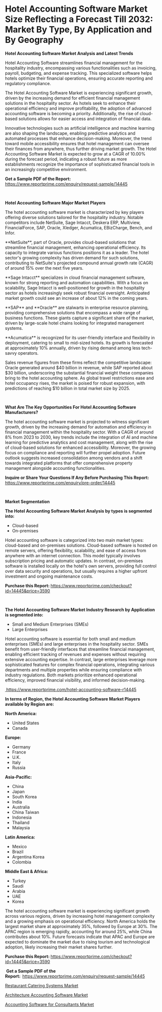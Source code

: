 <p><h1>Hotel Accounting Software Market Size Reflecting a Forecast Till 2032: Market By Type, By Application and By Geography</h1></p><p><strong>Hotel Accounting Software Market Analysis and Latest Trends</strong></p>
<p><p>Hotel Accounting Software streamlines financial management for the hospitality industry, encompassing various functionalities such as invoicing, payroll, budgeting, and expense tracking. This specialized software helps hotels optimize their financial operations, ensuring accurate reporting and regulatory compliance. </p><p>The Hotel Accounting Software Market is experiencing significant growth, driven by the increasing demand for efficient financial management solutions in the hospitality sector. As hotels seek to enhance their operational efficiency and improve profitability, the adoption of advanced accounting software is becoming a priority. Additionally, the rise of cloud-based solutions allows for easier access and integration of financial data.</p><p>Innovative technologies such as artificial intelligence and machine learning are also shaping the landscape, enabling predictive analytics and automated processes that enhance decision-making. Moreover, the trend toward mobile accessibility ensures that hotel management can oversee their finances from anywhere, thus further driving market growth. The Hotel Accounting Software Market is expected to grow at a CAGR of 10.00% during the forecast period, indicating a robust future as more establishments recognize the importance of sophisticated financial tools in an increasingly competitive environment.</p></p>
<p><strong>Get a Sample PDF of the Report:&nbsp;</strong> <a href="https://www.reportprime.com/enquiry/request-sample/14445?utm_campaign=2106&utm_medium=2&utm_source=Github&utm_content=ia&utm_term=20032025&utm_id=hotel-accounting-software">https://www.reportprime.com/enquiry/request-sample/14445</a></p>
<p>&nbsp;</p>
<p><strong>Hotel Accounting Software Major Market Players</strong></p>
<p><p>The hotel accounting software market is characterized by key players offering diverse solutions tailored for the hospitality industry. Notable competitors include NetSuite, Sage Intacct, Deskera ERP, Multiview, FinancialForce, SAP, Oracle, Xledger, Acumatica, EBizCharge, Bench, and Infor. </p><p>**NetSuite**, part of Oracle, provides cloud-based solutions that streamline financial management, enhancing operational efficiency. Its capacity to integrate various functions positions it as a leader. The hotel sector's growing complexity has driven demand for such solutions, contributing to NetSuite's projected compound annual growth rate (CAGR) of around 15% over the next five years.</p><p>**Sage Intacct** specializes in cloud financial management software, known for strong reporting and automation capabilities. With a focus on scalability, Sage Intacct is well-positioned for growth in the hospitality sector as hotels increasingly seek robust financial oversight. Anticipated market growth could see an increase of about 12% in the coming years.</p><p>**SAP** and **Oracle** are stalwarts in enterprise resource planning, providing comprehensive solutions that encompass a wide range of business functions. These giants capture a significant share of the market, driven by large-scale hotel chains looking for integrated management systems.</p><p>**Acumatica** is recognized for its user-friendly interface and flexibility in deployment, catering to small to mid-sized hotels. Its growth is forecasted at approximately 10% annually, driven by rising demand among less tech-savvy operators.</p><p>Sales revenue figures from these firms reflect the competitive landscape: Oracle generated around $40 billion in revenue, while SAP reported about $30 billion, underscoring the substantial financial weight these companies bring to the hotel accounting sphere. As global travel restrictions ease and hotel occupancy rises, the market is poised for robust expansion, with predictions of reaching $10 billion in total market size by 2025.</p></p>
<p>&nbsp;</p>
<p><strong>What Are The Key Opportunities For Hotel Accounting Software Manufacturers?</strong></p>
<p><p>The hotel accounting software market is projected to witness significant growth, driven by the increasing demand for automation and efficiency in financial management within the hospitality sector. With a CAGR of around 8% from 2023 to 2030, key trends include the integration of AI and machine learning for predictive analytics and cost management, along with the rise of cloud-based solutions for enhanced accessibility. Moreover, the growing focus on compliance and reporting will further propel adoption. Future outlook suggests increased consolidation among vendors and a shift towards integrated platforms that offer comprehensive property management alongside accounting functionalities.</p></p>
<p><strong>Inquire or Share Your Questions If Any Before Purchasing This Report:</strong> <a href="https://www.reportprime.com/enquiry/pre-order/14445?utm_campaign=2106&utm_medium=2&utm_source=Github&utm_content=ia&utm_term=20032025&utm_id=hotel-accounting-software">https://www.reportprime.com/enquiry/pre-order/14445</a></p>
<p>&nbsp;</p>
<p><strong>Market Segmentation</strong></p>
<p><strong>The Hotel Accounting Software Market Analysis by types is segmented into:</strong></p>
<p><ul><li>Cloud-based</li><li>On-premises</li></ul></p>
<p><p>Hotel accounting software is categorized into two main market types: cloud-based and on-premises solutions. Cloud-based software is hosted on remote servers, offering flexibility, scalability, and ease of access from anywhere with an internet connection. This model typically involves subscription pricing and automatic updates. In contrast, on-premises software is installed locally on the hotel's own servers, providing full control over data security and operations, but usually requires a higher upfront investment and ongoing maintenance costs.</p></p>
<p><strong>Purchase this Report:&nbsp;</strong><a href="https://www.reportprime.com/checkout?id=14445&price=3590&utm_campaign=2106&utm_medium=2&utm_source=Github&utm_content=ia&utm_term=20032025&utm_id=hotel-accounting-software">https://www.reportprime.com/checkout?id=14445&price=3590</a></p>
<p>&nbsp;</p>
<p><strong>The Hotel Accounting Software Market Industry Research by Application is segmented into:</strong></p>
<p><ul><li>Small and Medium Enterprises (SMEs)</li><li>Large Enterprises</li></ul></p>
<p><p>Hotel accounting software is essential for both small and medium enterprises (SMEs) and large enterprises in the hospitality sector. SMEs benefit from user-friendly interfaces that streamline financial management, enabling efficient tracking of revenues and expenses without requiring extensive accounting expertise. In contrast, large enterprises leverage more sophisticated features for complex financial operations, integrating various departments and multiple properties while ensuring compliance with industry regulations. Both markets prioritize enhanced operational efficiency, improved financial visibility, and informed decision-making.</p></p>
<p><a href="https://www.reportprime.com/hotel-accounting-software-r14445?utm_campaign=2106&utm_medium=2&utm_source=Github&utm_content=ia&utm_term=20032025&utm_id=hotel-accounting-software">&nbsp;https://www.reportprime.com/hotel-accounting-software-r14445</a></p>
<p><strong>In terms of Region, the Hotel Accounting Software Market Players available by Region are:</strong></p>
<p>
    <p> <strong> North America: </strong>
        <ul>
            <li>United States</li>
            <li>Canada</li>
        </ul>
        </p> 
    <p> <strong> Europe: </strong>
        <ul>
            <li>Germany</li>
            <li>France</li>
            <li>U.K.</li>
            <li>Italy</li>
            <li>Russia</li>
        </ul>
        </p> 
    <p> <strong> Asia-Pacific: </strong>
        <ul>
            <li>China</li>
            <li>Japan</li>
            <li>South Korea</li>
            <li>India</li>
            <li>Australia</li>
            <li>China Taiwan</li>
            <li>Indonesia</li>
            <li>Thailand</li>
            <li>Malaysia</li>
        </ul>
        </p> 
    <p> <strong> Latin America: </strong>
        <ul>
            <li>Mexico</li>
            <li>Brazil</li>
            <li>Argentina Korea</li>
            <li>Colombia</li>
        </ul>
        </p> 
    <p> <strong> Middle East & Africa: </strong>
        <ul>
            <li>Turkey</li>
            <li>Saudi</li>
            <li>Arabia</li>
            <li>UAE</li>
            <li>Korea</li>
        </ul>
    </p>
    </p>
<p><p>The hotel accounting software market is experiencing significant growth across various regions, driven by increasing hotel management complexity and a growing emphasis on operational efficiency. North America holds the largest market share at approximately 35%, followed by Europe at 30%. The APAC region is emerging rapidly, accounting for around 25%, while China contributes about 10%. Future forecasts indicate that APAC and Europe are expected to dominate the market due to rising tourism and technological adoption, likely increasing their market shares further.</p></p>
<p><strong>Purchase this Report: </strong><a href="https://www.reportprime.com/checkout?id=14445&price=3590&utm_campaign=2106&utm_medium=2&utm_source=Github&utm_content=ia&utm_term=20032025&utm_id=hotel-accounting-software">https://www.reportprime.com/checkout?id=14445&price=3590</a></p>
<p>&nbsp;<strong>Get a Sample PDF of the Report:&nbsp;&nbsp;</strong><a href="https://www.reportprime.com/enquiry/request-sample/14445?utm_campaign=2106&utm_medium=2&utm_source=Github&utm_content=ia&utm_term=20032025&utm_id=hotel-accounting-software">https://www.reportprime.com/enquiry/request-sample/14445</a></p>
<p><strong></strong></p>
<p><p><a href="https://github.com/haagarocapmj/Market-Research-Report-List-1/blob/main/restaurant-catering-systems-market.md?utm_campaign=2106&utm_medium=2&utm_source=Github&utm_content=ia&utm_term=20032025&utm_id=hotel-accounting-software">Restaurant Catering Systems Market</a></p><p><a href="https://github.com/YashRP12/Market-Research-Report-List-7/blob/main/architecture-accounting-software-market.md?utm_campaign=2106&utm_medium=2&utm_source=Github&utm_content=ia&utm_term=20032025&utm_id=hotel-accounting-software">Architecture Accounting Software Market</a></p><p><a href="https://github.com/fallalenoswG/Market-Research-Report-List-1/blob/main/accounting-software-for-consultants-market.md?utm_campaign=2106&utm_medium=2&utm_source=Github&utm_content=ia&utm_term=20032025&utm_id=hotel-accounting-software">Accounting Software for Consultants Market</a></p></p>